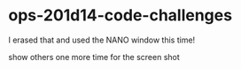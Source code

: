 # ops-201d14-code-challenges

I erased that and used the NANO window this time!

show others
 one more time for the screen shot